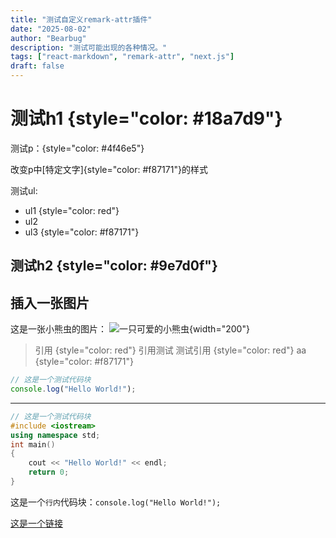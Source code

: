 ```yaml
---
title: "测试自定义remark-attr插件"
date: "2025-08-02"
author: "Bearbug"
description: "测试可能出现的各种情况。"
tags: ["react-markdown", "remark-attr", "next.js"]
draft: false
---
```


# 测试h1 {style="color: #18a7d9"}

测试p：{style="color: #4f46e5"}

改变p中[特定文字]{style="color: #f87171"}的样式

测试ul:

- ul1 {style="color: red"}
- ul2
- ul3 {style="color: #f87171"}

## 测试h2 {style="color: #9e7d0f"}

## 插入一张图片

这是一张小熊虫的图片：
![一只可爱的小熊虫](https://pub.bearbug.dpdns.org/1754060052683-bearbug-confidence.png "自信"){width="200"}

> 引用 {style="color: red"}
> 引用测试
> 测试引用 {style="color: red"}
> aa {style="color: #f87171"}

```javaScript
// 这是一个测试代码块
console.log("Hello World!");
```

------

```c++
// 这是一个测试代码块
#include <iostream>
using namespace std;
int main()
{
    cout << "Hello World!" << endl;
    return 0;
}
```

这是一个`行内`代码块：`console.log("Hello World!");`

[这是一个链接](https://vibe.us)
